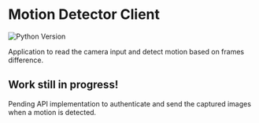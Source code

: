 # Motion Detector Client
![Python Version](https://img.shields.io/badge/Python-3.4-green.svg)

Application to read the camera input and detect motion based on frames difference.

## Work still in progress!

Pending API implementation to authenticate and send the captured images when a motion is detected.
